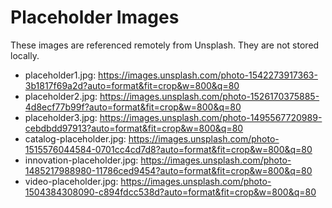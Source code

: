 # Placeholder Images

These images are referenced remotely from Unsplash. They are not stored locally.

- placeholder1.jpg: https://images.unsplash.com/photo-1542273917363-3b1817f69a2d?auto=format&fit=crop&w=800&q=80
- placeholder2.jpg: https://images.unsplash.com/photo-1526170375885-4d8ecf77b99f?auto=format&fit=crop&w=800&q=80
- placeholder3.jpg: https://images.unsplash.com/photo-1495567720989-cebdbdd97913?auto=format&fit=crop&w=800&q=80
- catalog-placeholder.jpg: https://images.unsplash.com/photo-1515576044584-0701cc4cd7d8?auto=format&fit=crop&w=800&q=80
- innovation-placeholder.jpg: https://images.unsplash.com/photo-1485217988980-11786ced9454?auto=format&fit=crop&w=800&q=80
- video-placeholder.jpg: https://images.unsplash.com/photo-1504384308090-c894fdcc538d?auto=format&fit=crop&w=800&q=80

